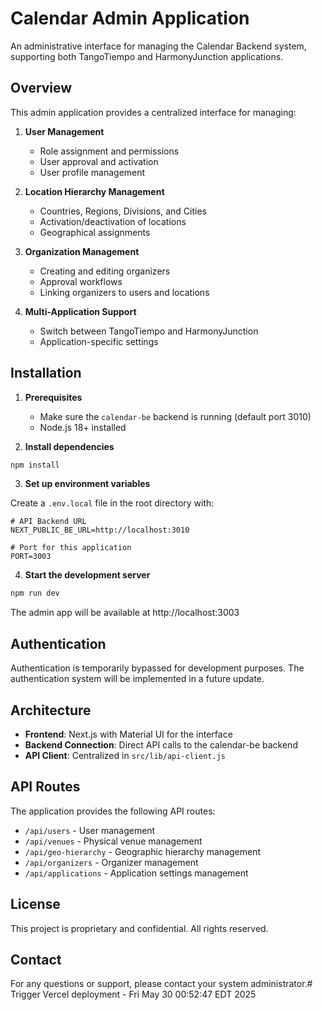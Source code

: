 # Calendar Admin Application


An administrative interface for managing the Calendar Backend system, supporting both TangoTiempo and HarmonyJunction applications.

## Overview

This admin application provides a centralized interface for managing:

1. **User Management**
   - Role assignment and permissions
   - User approval and activation
   - User profile management

2. **Location Hierarchy Management**
   - Countries, Regions, Divisions, and Cities
   - Activation/deactivation of locations
   - Geographical assignments

3. **Organization Management**
   - Creating and editing organizers
   - Approval workflows
   - Linking organizers to users and locations

4. **Multi-Application Support**
   - Switch between TangoTiempo and HarmonyJunction
   - Application-specific settings

## Installation

1. **Prerequisites**
   - Make sure the `calendar-be` backend is running (default port 3010)
   - Node.js 18+ installed

2. **Install dependencies**

```bash
npm install
```

3. **Set up environment variables**

Create a `.env.local` file in the root directory with:

```
# API Backend URL
NEXT_PUBLIC_BE_URL=http://localhost:3010

# Port for this application
PORT=3003
```

4. **Start the development server**

```bash
npm run dev
```

The admin app will be available at http://localhost:3003

## Authentication

Authentication is temporarily bypassed for development purposes. The authentication system will be implemented in a future update.

## Architecture

- **Frontend**: Next.js with Material UI for the interface
- **Backend Connection**: Direct API calls to the calendar-be backend
- **API Client**: Centralized in `src/lib/api-client.js`

## API Routes

The application provides the following API routes:

- `/api/users` - User management
- `/api/venues` - Physical venue management
- `/api/geo-hierarchy` - Geographic hierarchy management
- `/api/organizers` - Organizer management
- `/api/applications` - Application settings management

## License

This project is proprietary and confidential. All rights reserved.

## Contact

For any questions or support, please contact your system administrator.# Trigger Vercel deployment - Fri May 30 00:52:47 EDT 2025
